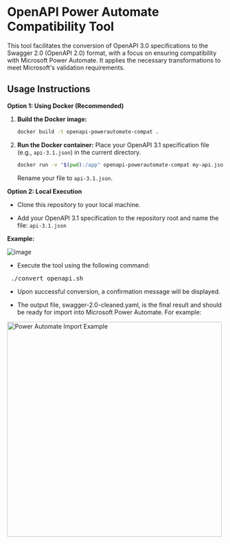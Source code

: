 # OpenAPI Power Automate Compatibility Tool

This tool facilitates the conversion of OpenAPI 3.0 specifications to the Swagger 2.0 (OpenAPI 2.0) format, with a focus on ensuring compatibility with Microsoft Power Automate. It applies the necessary transformations to meet Microsoft's validation requirements.

## Usage Instructions

**Option 1: Using Docker (Recommended)**

1.  **Build the Docker image:**
    ```bash
    docker build -t openapi-powerautomate-compat .
    ```

2.  **Run the Docker container:**
    Place your OpenAPI 3.1 specification file (e.g., `api-3.1.json`) in the current directory.
    ```bash
    docker run -v "$(pwd):/app" openapi-powerautomate-compat my-api.json
    ```
    Rename your file to `api-3.1.json`.

**Option 2: Local Execution**

- Clone this repository to your local machine.

- Add your OpenAPI 3.1 specification to the repository root and name the file:
   `api-3.1.json`

**Example:**

![image](https://github.com/user-attachments/assets/757f1865-37b6-404f-bfab-c87784d5acef)

- Execute the tool using the following command:
<pre> ./convert_openapi.sh </pre>

- Upon successful conversion, a confirmation message will be displayed.

- The output file, swagger-2.0-cleaned.yaml, is the final result and should be ready for import into Microsoft Power Automate. For example:
<img src="https://github.com/user-attachments/assets/fc9bbac6-44c5-46aa-9f55-32f9cc5e2794" alt="Power Automate Import Example" width="500"/>

